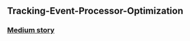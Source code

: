 ## Tracking-Event-Processor-Optimization
### [Medium story]( https://medium.com/@altuntasfatih42/8baba7946a96)
